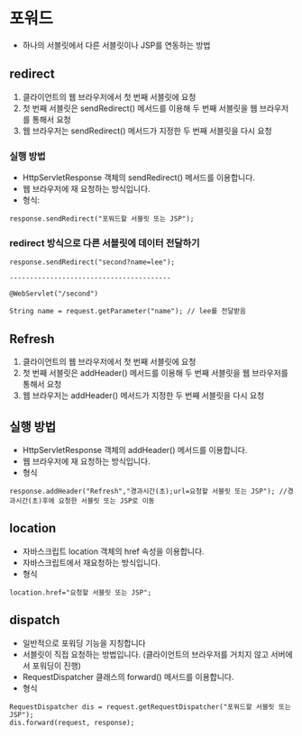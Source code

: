 포워드
=================
* 하나의 서블릿에서 다른 서블릿이나 JSP를 연동하는 방법


redirect
-------------------
1. 클라이언트의 웹 브라우저에서 첫 번째 서블릿에 요청
2. 첫 번째 서블릿은 sendRedirect() 메서드를 이용해 두 번째 서블릿을 웹 브라우저를 통해서 요청
3. 웹 브라우저는 sendRedirect() 메서드가 지정한 두 번째 서블릿을 다시 요청

### 실행 방법
* HttpServletResponse 객체의 sendRedirect() 메서드를 이용합니다.
* 웹 브라우저에 재 요청하는 방식입니다.
* 형식: 
```
response.sendRedirect("포워드할 서블릿 또는 JSP");
```
### redirect 방식으로 다른 서블릿에 데이터 전달하기
```
response.sendRedirect("second?name=lee");

----------------------------------------

@WebServlet("/second")

String name = request.getParameter("name"); // lee를 전달받음

```

Refresh
------------------------
1. 클라이언트의 웹 브라우저에서 첫 번째 서블릿에 요청
2. 첫 번째 서블릿은 addHeader() 메서드를 이용해 두 번째 서블릿을 웹 브라우저를 통해서 요청
3. 웹 브라우저는 addHeader() 메서드가 지정한 두 번째 서블릿을 다시 요청

## 실행 방법
* HttpServletResponse 객체의 addHeader() 메서드를 이용합니다.
* 웹 브라우저에 재 요청하는 방식입니다.
* 형식
```
response.addHeader("Refresh","경과시간(초);url=요청할 서블릿 또는 JSP"); //경과시간(초)후에 요청한 서블릿 또는 JSP로 이동
```

location
--------------------
* 자바스크립트 location 객체의 href 속성을 이용합니다.
* 자바스크립트에서 재요청하는 방식입니다.
* 형식
```
location.href="요청할 서블릿 또는 JSP";
```

dispatch
--------------------
* 일반적으로 포워딩 기능을 지칭합니다
* 서블릿이 직접 요청하는 방법입니다. (클라이언트의 브라우저를 거치지 않고 서버에서 포워딩이 진행)
* RequestDispatcher 클래스의 forward() 메서드를 이용합니다.
* 형식
```
RequestDispatcher dis = request.getRequestDispatcher("포워드할 서블릿 또는 JSP");
dis.forward(request, response);
```
